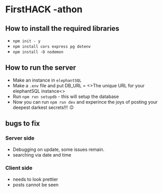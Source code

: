 # FirstHACK -athon

## How to install the required libraries
- `npm init - y`
- `npm install cors express pg dotenv`
- `npm install -D nodemon`

## How to run the server
- Make an instance in `elephantSQL`
- Make a `.env` file and put DB_URL = <>The unique URL for your elephantSQL instance<>
- Run `npm run setupdb` - this will setup the database
- Now you can run `npm run dev` and experince the joys of posting your deepest darkest secrets!!! :D

## bugs to fix

### Server side
- Debugging on update, some issues remain.
- searching via date and time
### Client side
- needs to look prettier 
- posts cannot be seen


